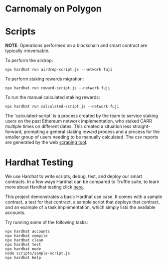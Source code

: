 # Carnomaly on Polygon


# Scripts
**NOTE**: Operations performed on a blockchain and smart contract are typically irreversable.

To perform the airdrop:
```
npx hardhat run airdrop-script.js --network fuji
```

To perform staking rewards migration:
```
npx hardhat run reward-script.js --network fuji
```

To run the manual calculated staking rewards:
```
npx hardhat run calculated-script.js --network fuji
```

The 'calculated-script' is a process created by the team to service staking users on the past Ethereum network implementation, who staked CARR multiple times on different dates. This created a situation less straight-forward, prompting a general staking reward process and a process for the smaller group of users needing to be manually calculated. The csv reports are generated by the web [scraping tool](https://gitlab.it.ardentcreative.com/clients/carnomaly/carnomaly-avalanche-token-swap/-/tree/main).

# Hardhat Testing
We use Hardhat to write scripts, debug, test, and deploy our smart contracts. In a few ways Hardhat can be compared to Truffle suite, to learn more about Hardhat testing click [here](https://hardhat.org).

This project demonstrates a basic Hardhat use case. It comes with a sample contract, a test for that contract, a sample script that deploys that contract, and an example of a task implementation, which simply lists the available accounts.

Try running some of the following tasks:

```shell
npx hardhat accounts
npx hardhat compile
npx hardhat clean
npx hardhat test
npx hardhat node
node scripts/sample-script.js
npx hardhat help
```

